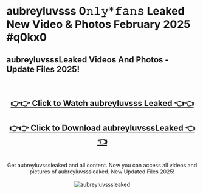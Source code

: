 # aubreyluvsss 0𝚗𝚕𝚢*𝚏𝚊𝚗𝚜 Leaked New Video & Photos February 2025 #q0kx0

<h2>aubreyluvsssLeaked Videos And Photos - Update Files 2025!</h2>
<br>
<div align="center">
<h2><a href="https://mediaupload.pro?title=aubreyluvsss&ref=11F" rel="nofollow">👉👉 Click to Watch aubreyluvsss Leaked 👈👈</a></h2>
<h2><a href="https://mediaupload.pro?title=aubreyluvsss&ref=11F" rel="nofollow">👉👉 Click to Download aubreyluvsssLeaked 👈👈</a></h2>
<br>
Get aubreyluvsssleaked and all content. Now you can access all videos and pictures of aubreyluvsssleaked. New Updated Files 2025!
<br>
<br>
<a href="https://mediaupload.pro?title=aubreyluvsss&ref=11F" rel="nofollow" data-target="animated-image.originalLink"><img src="https://i.ibb.co/Gkj2r4b/banner.png" alt="aubreyluvsssleaked" style="max-width: 100%; display: inline-block;" data-target="animated-image.originalImage"></a>
</div>
<br>


